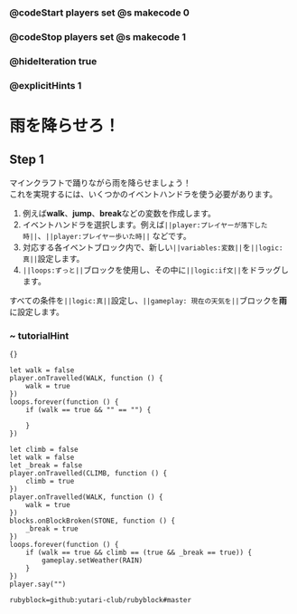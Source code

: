 ### @codeStart players set @s makecode 0
### @codeStop players set @s makecode 1

### @hideIteration true 
### @explicitHints 1


# 雨を降らせろ！
<!-- # Make it rain! -->

## Step 1
マインクラフトで踊りながら雨を降らせましょう！<br>
これを実現するには、いくつかのイベントハンドラを使う必要があります。<br>

1. 例えば**walk**、**jump**、**break**などの変数を作成します。<br>
1. イベントハンドラを選択します。例えば``||player:プレイヤーが落下した時||``、``||player:プレイヤー歩いた時||`` などです。<br>
1. 対応する各イベントブロック内で、新しい``||variables:変数||``を``||logic:真||``設定します。<br>
1. ``||loops:ずっと||``ブロックを使用し、その中に``||logic:if文||``をドラッグします。<br>

すべての条件を``||logic:真||``設定し、``||gameplay: 現在の天気を||``ブロックを**雨**に設定します。<br>

<!-- Make it rain while you dance in Minecraft! To make it happen you will need to use several event handlers. 
1. Create your variables, for example: **walk**, **jump** and/or **break**. 
2. Select the event handlers, for example ``||player: on player fall||``, ``||player: on player walk||``. 
3. Set your new ``||variables||`` to ``||logic: true||`` inside each corresponding event block. 
4. Use a ``||loop: forever||`` block and drag an ``||logic: if statement||``  inside of it. 
Set all your conditions to ``||logic:true||`` and add ``||gameplay: weather||`` block set to  **rain** to it.  -->

### ~ tutorialHint
```template
{}
``` 

```blocks
let walk = false
player.onTravelled(WALK, function () {
    walk = true
})
loops.forever(function () {
    if (walk == true && "" == "") {
    	
    }
})

```

```ghost
let climb = false
let walk = false
let _break = false
player.onTravelled(CLIMB, function () {
    climb = true
})
player.onTravelled(WALK, function () {
    walk = true
})
blocks.onBlockBroken(STONE, function () {
    _break = true
})
loops.forever(function () {
    if (walk == true && climb == (true && _break == true)) {
        gameplay.setWeather(RAIN)
    }
})
player.say("")
```
```package
rubyblock=github:yutari-club/rubyblock#master
```